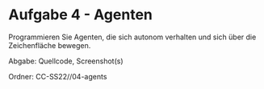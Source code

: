 # Aufgabe 4 - Agenten

Programmieren Sie Agenten, die sich autonom verhalten und sich über die Zeichenfläche bewegen.

Abgabe: Quellcode, Screenshot(s)

Ordner: CC-SS22/<nachname-vorname>/04-agents